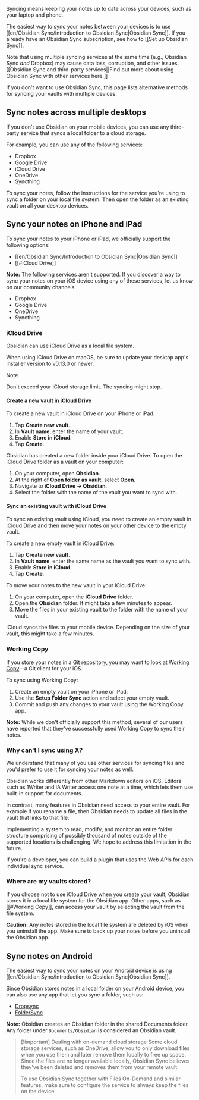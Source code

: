 Syncing means keeping your notes up to date across your devices, such as your laptop and phone.

The easiest way to sync your notes between your devices is to use [[en/Obsidian Sync/Introduction to Obsidian Sync|Obsidian Sync]]. If you already have an Obsidian Sync subscription, see how to [[Set up Obsidian Sync]].

Note that using multiple syncing services at the same time (e.g., Obsidian Sync _and_ Dropbox) may cause data loss, corruption, and other issues. [[Obsidian Sync and third-party services||Find out more about using Obsidian Sync with other services here.]]

If you don't want to use Obsidian Sync, this page lists alternative methods for syncing your vaults with multiple devices.

## Sync notes across multiple desktops

If you don't use Obsidian on your mobile devices, you can use any third-party service that syncs a local folder to a cloud storage.

For example, you can use any of the following services:

- Dropbox
- Google Drive
- iCloud Drive
- OneDrive
- Syncthing

To sync your notes, follow the instructions for the service you're using to sync a folder on your local file system. Then open the folder as an existing vault on all your desktop devices.

## Sync your notes on iPhone and iPad

To sync your notes to your iPhone or iPad, we officially support the following options:

- [[en/Obsidian Sync/Introduction to Obsidian Sync|Obsidian Sync]]
- [[#iCloud Drive]]

**Note:** The following services aren't supported. If you discover a way to sync your notes on your iOS device using any of these services, let us know on our community channels.

- Dropbox
- Google Drive
- OneDrive
- Syncthing

### iCloud Drive

Obsidian can use iCloud Drive as a local file system.

When using iCloud Drive on macOS, be sure to update your desktop app's installer version to v0.13.0 or newer.

> [!note]
> Don't exceed your iCloud storage limit. The syncing might stop.

#### Create a new vault in iCloud Drive

To create a new vault in iCloud Drive on your iPhone or iPad:

1. Tap **Create new vault**.
2. In **Vault name**, enter the name of your vault.
3. Enable **Store in iCloud**.
4. Tap **Create**.

Obsidian has created a new folder inside your iCloud Drive. To open the iCloud Drive folder as a vault on your computer:

1. On your computer, open **Obsidian**.
2. At the right of **Open folder as vault**, select **Open**.
3. Navigate to **iCloud Drive → Obsidian**.
4. Select the folder with the name of the vault you want to sync with.

#### Sync an existing vault with iCloud Drive

To sync an existing vault using iCloud, you need to create an empty vault in iCloud Drive and then move your notes on your other device to the empty vault.

To create a new empty vault in iCloud Drive:

1. Tap **Create new vault**.
2. In **Vault name**, enter the same name as the vault you want to sync with.
3. Enable **Store in iCloud**.
4. Tap **Create**.

To move your notes to the new vault in your iCloud Drive:

1. On your computer, open the **iCloud Drive** folder.
2. Open the **Obsidian** folder. It might take a few minutes to appear.
3. Move the files in your existing vault to the folder with the name of your vault.

iCloud syncs the files to your mobile device. Depending on the size of your vault, this might take a few minutes.

### Working Copy

If you store your notes in a [Git](https://git-scm.com/) repository, you may want to look at [Working Copy](https://apps.apple.com/us/app/working-copy-git-client/id896694807)—a Git client for your iOS.

To sync using Working Copy:

1. Create an empty vault on your iPhone or iPad.
2. Use the **Setup Folder Sync** action and select your empty vault.
3. Commit and push any changes to your vault using the Working Copy app.

**Note:** While we don't officially support this method, several of our users have reported that they've successfully used Working Copy to sync their notes.

### Why can't I sync using X?

We understand that many of you use other services for syncing files and you'd prefer to use it for syncing your notes as well.

Obsidian works differently from other Markdown editors on iOS. Editors such as 1Writer and iA Writer access one note at a time, which lets them use built-in support for documents.

In contrast, many features in Obsidian need access to your entire vault. For example if you rename a file, then Obsidian needs to update all files in the vault that links to that file.

Implementing a system to read, modify, and monitor an entire folder structure comprising of possibly thousand of notes outside of the supported locations is challenging. We hope to address this limitation in the future.

If you're a developer, you can build a plugin that uses the Web APIs for each individual sync service.

### Where are my vaults stored?

If you choose not to use iCloud Drive when you create your vault, Obsidian stores it in a local file system for the Obsidian app. Other apps, such as [[#Working Copy]], can access your vault by selecting the vault from the file system.

**Caution:** Any notes stored in the local file system are deleted by iOS when you uninstall the app. Make sure to back up your notes before you uninstall the Obsidian app.

## Sync notes on Android

The easiest way to sync your notes on your Android device is using [[en/Obsidian Sync/Introduction to Obsidian Sync|Obsidian Sync]].

Since Obsidian stores notes in a local folder on your Android device, you can also use any app that let you sync a folder, such as:

- [Dropsync](https://play.google.com/store/apps/details?id=com.ttxapps.dropsync)
- [FolderSync](https://play.google.com/store/apps/details?id=dk.tacit.android.foldersync.lite)

**Note:** Obsidian creates an Obsidian folder in the shared Documents folder. Any folder under `Documents/Obsidian` is considered an Obsidian vault.

> [!important] Dealing with on-demand cloud storage
> Some cloud storage services, such as OneDrive, allow you to only download files when you use them and later remove them locally to free up space. Since the files are no longer available locally, Obsidian Sync believes they've been deleted and removes them from your remote vault.
>
> To use Obsidian Sync together with Files On-Demand and similar features, make sure to configure the service to always keep the files on the device.
